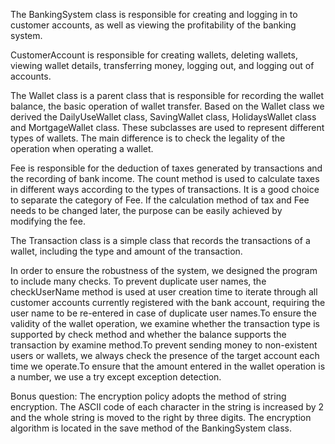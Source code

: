 The BankingSystem class is responsible for creating and logging in to customer accounts, 
as well as viewing the profitability of the banking system. 

CustomerAccount is responsible for creating wallets, deleting wallets, viewing wallet details, 
transferring money, logging out, and logging out of accounts.

The Wallet class is a parent class that is responsible for recording the wallet balance, the 
basic operation of wallet transfer. Based on the Wallet class we derived the DailyUseWallet 
class, SavingWallet class, HolidaysWallet class and MortgageWallet class. These subclasses 
are used to represent different types of wallets. The main difference is to check the legality
of the operation when operating a wallet.

Fee is responsible for the deduction of taxes generated by transactions and the recording of 
bank income. The count method is used to calculate taxes in different ways according to the 
types of transactions. It is a good choice to separate the category of Fee. If the calculation 
method of tax and Fee needs to be changed later, the purpose can be easily achieved by modifying 
the fee.

The Transaction class is a simple class that records the transactions of a wallet, including the type and
amount of the transaction.

In order to ensure the robustness of the system, we designed the program to include many checks.
To prevent duplicate user names, the checkUserName method is used at user creation time to iterate 
through all customer accounts currently registered with the bank account, requiring the user name 
to be re-entered in case of duplicate user names.To ensure the validity of the wallet operation, 
we examine whether the transaction type is supported by check method and whether the balance supports the 
transaction by examine method.To prevent sending money to non-existent users or wallets, we always check 
the presence of the target account each time we operate.To ensure that the amount entered in the wallet
operation is a number, we use a try except exception detection.

Bonus question:
    The encryption policy adopts the method of string encryption. The ASCII code of each character in 
the string is increased by 2 and the whole string is moved to the right by three digits. The encryption 
algorithm is located in the save method of the BankingSystem class.